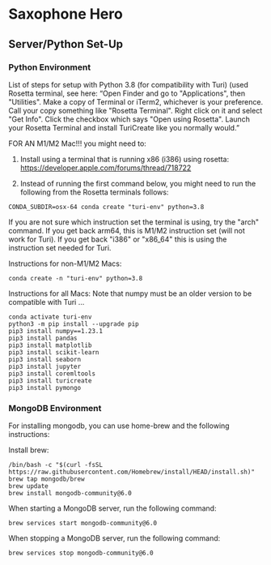 # **Saxophone Hero**

## **Server/Python Set-Up**

### **Python Environment**

List of steps for setup with Python 3.8 (for compatibility with Turi) (used Rosetta terminal, see here: “Open Finder and go to "Applications", then "Utilities". Make a copy of Terminal or iTerm2, whichever is your preference. Call your copy something like "Rosetta Terminal". Right click on it and select "Get Info". Click the checkbox which says "Open using Rosetta". Launch your Rosetta Terminal and install TuriCreate like you normally would.”


FOR AN M1/M2 Mac!!! you might need to:

1. Install using a terminal that is running x86 (i386) using rosetta:
https://developer.apple.com/forums/thread/718722

2. Instead of running the first command below, you might need to run the following from the Rosetta terminals follows:


```{bash}
CONDA_SUBDIR=osx-64 conda create "turi-env" python=3.8
```

If you are not sure which instruction set the terminal is using, try the "arch" command. If you get back arm64, this is M1/M2 instruction set (will not work for Turi). If you get back "i386" or "x86_64" this is using the instruction set needed for Turi.

Instructions for non-M1/M2 Macs:

```{bash}
conda create -n "turi-env" python=3.8
```

Instructions for all Macs: 
Note that numpy must be an older version to be compatible with Turi ...

```
conda activate turi-env 
python3 -m pip install --upgrade pip 
pip3 install numpy==1.23.1  
pip3 install pandas 
pip3 install matplotlib  
pip3 install scikit-learn
pip3 install seaborn 
pip3 install jupyter 
pip3 install coremltools
pip3 install turicreate
pip3 install pymongo
```

### **MongoDB Environment**

For installing mongodb, you can use home-brew and the following instructions:

Install brew:
```{bash}
/bin/bash -c "$(curl -fsSL https://raw.githubusercontent.com/Homebrew/install/HEAD/install.sh)"
brew tap mongodb/brew
brew update
brew install mongodb-community@6.0
```




When starting a MongoDB server, run the following command:


```{bash}
brew services start mongodb-community@6.0
```

When stopping a MongoDB server, run the following command:


```{bash}
brew services stop mongodb-community@6.0
```



